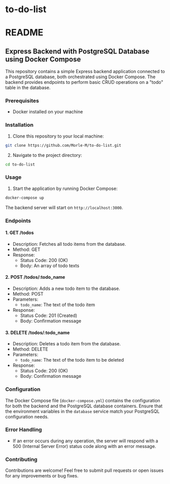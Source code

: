 # to-do-list
# README

## Express Backend with PostgreSQL Database using Docker Compose

This repository contains a simple Express backend application connected to a PostgreSQL database, both orchestrated using Docker Compose. The backend provides endpoints to perform basic CRUD operations on a "todo" table in the database.

### Prerequisites

- Docker installed on your machine

### Installation

1. Clone this repository to your local machine:
```bash
git clone https://github.com/Morle-M/to-do-list.git
```
2. Navigate to the project directory:
```bash
cd to-do-list
```

### Usage

1. Start the application by running Docker Compose:
```bash
docker-compose up
```


The backend server will start on `http://localhost:3000`.

### Endpoints

#### 1. GET /todos

- Description: Fetches all todo items from the database.
- Method: GET
- Response:
  - Status Code: 200 (OK)
  - Body: An array of todo texts

#### 2. POST /todos/:todo_name

- Description: Adds a new todo item to the database.
- Method: POST
- Parameters:
  - `todo_name`: The text of the todo item
- Response:
  - Status Code: 201 (Created)
  - Body: Confirmation message

#### 3. DELETE /todos/:todo_name

- Description: Deletes a todo item from the database.
- Method: DELETE
- Parameters:
  - `todo_name`: The text of the todo item to be deleted
- Response:
  - Status Code: 200 (OK)
  - Body: Confirmation message

### Configuration

The Docker Compose file (`docker-compose.yml`) contains the configuration for both the backend and the PostgreSQL database containers. Ensure that the environment variables in the `database` service match your PostgreSQL configuration needs.

### Error Handling

- If an error occurs during any operation, the server will respond with a 500 (Internal Server Error) status code along with an error message.

### Contributing

Contributions are welcome! Feel free to submit pull requests or open issues for any improvements or bug fixes.

